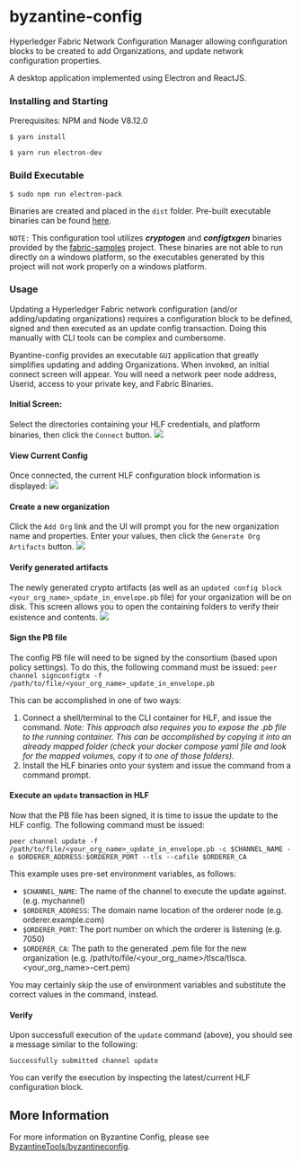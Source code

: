 # byzantine-config

Hyperledger Fabric Network Configuration Manager allowing configuration blocks to be created to add Organizations, and update network configuration properties.

A desktop application implemented using Electron and ReactJS.

### Installing and Starting

Prerequisites: NPM and Node V8.12.0

    $ yarn install

    $ yarn run electron-dev


### Build Executable

    $ sudo npm run electron-pack

Binaries are created and placed in the `dist` folder. Pre-built executable binaries can be found [here](https://github.com/in-the-keyhole/byzantine-config-binaries).

`NOTE:` This configuration tool utilizes **_cryptogen_** and **_configtxgen_** binaries provided by the [fabric-samples](https://github.com/hyperledger/fabric-samples) project. These binaries are not able to run directly on a windows platform, so the executables generated by this project will not work properly on a windows platform.

### Usage

Updating a Hyperledger Fabric network configuration (and/or adding/updating organizations) requires a configuration block to be defined, signed and then executed as an update config transaction. Doing this manually with CLI tools can be complex and cumbersome.

Byantine-config provides an executable `GUI` application that greatly simplifies updating and adding Organizations. When invoked, an initial connect screen will appear. You will need a network peer node address, Userid, access to your private key, and Fabric Binaries.

#### Initial Screen:

Select the directories containing your HLF credentials, and platform binaries, then click the `Connect` button.
![](images/connect.png)

#### View Current Config

Once connected, the current HLF configuration block information is displayed:
![](images/config-block.png)

#### Create a new organization

Click the `Add Org` link and the UI will prompt you for the new organization name and properties. Enter your values, then click the `Generate Org Artifacts` button.
![](images/add-org.png)

#### Verify generated artifacts

The newly generated crypto artifacts (as well as an `updated config block <your_org_name>_update_in_envelope.pb` file) for your organization will be on disk. This screen allows you to open the containing folders to verify their existence and contents.
![](images/generated-pb.png)

#### Sign the PB file

The config PB file will need to be signed by the consortium (based upon policy settings). To do this, the following command must be issued:
`peer channel signconfigtx -f /path/to/file/<your_org_name>_update_in_envelope.pb`

This can be accomplished in one of two ways:

1. Connect a shell/terminal to the CLI container for HLF, and issue the command. _Note: This approach also requires you to expose the .pb file to the running container. This can be accomplished by copying it into an already mapped folder (check your docker compose yaml file and look for the mapped volumes, copy it to one of those folders)._
2. Install the HLF binaries onto your system and issue the command from a command prompt.

#### Execute an `update` transaction in HLF

Now that the PB file has been signed, it is time to issue the update to the HLF config. The following command must be issued:

`peer channel update -f /path/to/file/<your_org_name>_update_in_envelope.pb -c $CHANNEL_NAME -o $ORDERER_ADDRESS:$ORDERER_PORT --tls --cafile $ORDERER_CA`

This example uses pre-set environment variables, as follows:

- `$CHANNEL_NAME`: The name of the channel to execute the update against. (e.g. mychannel)
- `$ORDERER_ADDRESS`: The domain name location of the orderer node (e.g. orderer.example.com)
- `$ORDERER_PORT`: The port number on which the orderer is listening (e.g. 7050)
- `$ORDERER_CA`: The path to the generated .pem file for the new organization (e.g. /path/to/file/<your_org_name>/tlsca/tlsca.<your_org_name>-cert.pem)

You may certainly skip the use of environment variables and substitute the correct values in the command, instead.

#### Verify

Upon successfull execution of the `update` command (above), you should see a message similar to the following:

`Successfully submitted channel update`

You can verify the execution by inspecting the latest/current HLF configuration block.

## More Information

For more information on Byzantine Config, please see [ByzantineTools/byzantineconfig](https://byzantinetools.com/byzantine-config/).

